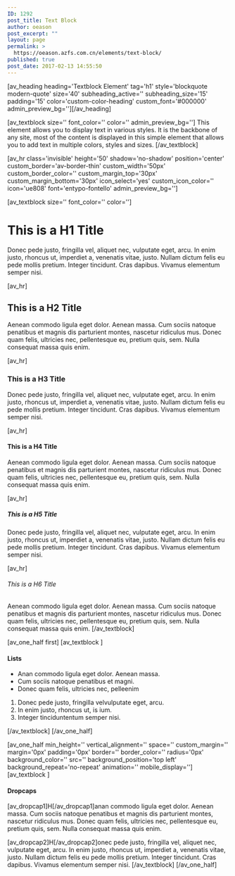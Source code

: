 ```yaml
---
ID: 1292
post_title: Text Block
author: oeason
post_excerpt: ""
layout: page
permalink: >
  https://oeason.azfs.com.cn/elements/text-block/
published: true
post_date: 2017-02-13 14:55:50
---
```

[av_heading heading='Textblock Element' tag='h1' style='blockquote modern-quote' size='40' subheading_active='' subheading_size='15' padding='15' color='custom-color-heading' custom_font='#000000' admin_preview_bg=''][/av_heading]

[av_textblock size='' font_color='' color='' admin_preview_bg='']
This element allows you to display text in various styles. It is the backbone of any site, most of the content is displayed in this simple element that allows you to add text in multiple colors, styles and sizes.
[/av_textblock]

[av_hr class='invisible' height='50' shadow='no-shadow' position='center' custom_border='av-border-thin' custom_width='50px' custom_border_color='' custom_margin_top='30px' custom_margin_bottom='30px' icon_select='yes' custom_icon_color='' icon='ue808' font='entypo-fontello' admin_preview_bg='']

[av_textblock size='' font_color='' color='']
<h1>This is a H1 Title</h1>
Donec pede justo, fringilla vel, aliquet nec, vulputate eget, arcu. In enim justo, rhoncus ut, imperdiet a, venenatis vitae, justo. Nullam dictum felis eu pede mollis pretium. Integer tincidunt. Cras dapibus. Vivamus elementum semper nisi.

[av_hr]
<h2>This is a H2 Title</h2>
Aenean commodo ligula eget dolor. Aenean massa. Cum sociis natoque penatibus et magnis dis parturient montes, nascetur ridiculus mus. Donec quam felis, ultricies nec, pellentesque eu, pretium quis, sem. Nulla consequat massa quis enim.

[av_hr]
<h3>This is a H3 Title</h3>
Donec pede justo, fringilla vel, aliquet nec, vulputate eget, arcu. In enim justo, rhoncus ut, imperdiet a, venenatis vitae, justo. Nullam dictum felis eu pede mollis pretium. Integer tincidunt. Cras dapibus. Vivamus elementum semper nisi.

[av_hr]
<h4>This is a H4 Title</h4>
Aenean commodo ligula eget dolor. Aenean massa. Cum sociis natoque penatibus et magnis dis parturient montes, nascetur ridiculus mus. Donec quam felis, ultricies nec, pellentesque eu, pretium quis, sem. Nulla consequat massa quis enim.

[av_hr]
<h5>This is a H5 Title</h5>
Donec pede justo, fringilla vel, aliquet nec, vulputate eget, arcu. In enim justo, rhoncus ut, imperdiet a, venenatis vitae, justo. Nullam dictum felis eu pede mollis pretium. Integer tincidunt. Cras dapibus. Vivamus elementum semper nisi.

[av_hr]
<h6>This is a H6 Title</h6>
Aenean commodo ligula eget dolor. Aenean massa. Cum sociis natoque penatibus et magnis dis parturient montes, nascetur ridiculus mus. Donec quam felis, ultricies nec, pellentesque eu, pretium quis, sem. Nulla consequat massa quis enim.
[/av_textblock]

[av_one_half first]
[av_textblock ]
<h4>Lists</h4>
<ul>
 	<li>Anan commodo ligula eget dolor. Aenean massa.</li>
 	<li>Cum sociis natoque penatibus et magni.</li>
 	<li>Donec quam felis, ultricies nec, pelleenim</li>
</ul>
<ol>
 	<li>Donec pede justo, fringilla velvulputate eget, arcu.</li>
 	<li>In enim justo, rhoncus ut, is ium.</li>
 	<li>Integer tinciduntentum semper nisi.</li>
</ol>
[/av_textblock]
[/av_one_half]

[av_one_half min_height='' vertical_alignment='' space='' custom_margin='' margin='0px' padding='0px' border='' border_color='' radius='0px' background_color='' src='' background_position='top left' background_repeat='no-repeat' animation='' mobile_display='']
[av_textblock ]
<h4>Dropcaps</h4>
[av_dropcap1]H[/av_dropcap1]anan commodo ligula eget dolor. Aenean massa. Cum sociis natoque penatibus et magnis dis parturient montes, nascetur ridiculus mus. Donec quam felis, ultricies nec, pellentesque eu, pretium quis, sem. Nulla consequat massa quis enim.

[av_dropcap2]H[/av_dropcap2]onec pede justo, fringilla vel, aliquet nec, vulputate eget, arcu. In enim justo, rhoncus ut, imperdiet a, venenatis vitae, justo. Nullam dictum felis eu pede mollis pretium. Integer tincidunt. Cras dapibus. Vivamus elementum semper nisi.
[/av_textblock]
[/av_one_half]